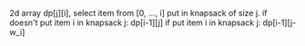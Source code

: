 2d array dp[j][i], select item from [0, ..., i] put in knapsack of size j.
if doesn't put item i in knapsack j: dp[i-1][j]
if put item i in knapsack j: dp[i-1][j-w_i]
